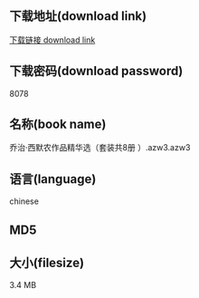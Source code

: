 ## 下载地址(download link)
[下载链接 download link](https://voluble-croquembouche-d321dc.netlify.app/?s=%E4%B9%94%E6%B2%BB%C2%B7%E8%A5%BF%E9%BB%98%E5%86%9C%E4%BD%9C%E5%93%81%E7%B2%BE%E5%8D%8E%E9%80%89%EF%BC%88%E5%A5%97%E8%A3%85%E5%85%B18%E5%86%8C+%EF%BC%89.azw3)

## 下载密码(download password)
8078

## 名称(book name)
乔治·西默农作品精华选（套装共8册 ）.azw3.azw3

## 语言(language)
chinese

## MD5


## 大小(filesize)
3.4 MB
